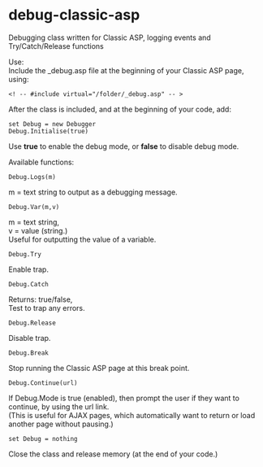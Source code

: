 # debug-classic-asp<br>
Debugging class written for Classic ASP, logging events and Try/Catch/Release functions

Use: <br>
Include the _debug.asp file at the beginning of your Classic ASP page, using: <br>
```vbnet
<! -- #include virtual="/folder/_debug.asp" -- >
```

After the class is included, and at the beginning of your code, add: <br>
```vbnet
set Debug = new Debugger
Debug.Initialise(true)
```
Use <b>true</b> to enable the debug mode, or <b>false</b> to disable debug mode.

Available functions: <br>
```vbnet
Debug.Logs(m)
```
m = text string to output as a debugging message.

```vbnet
Debug.Var(m,v)
```
m = text string,<br> 
v = value (string.)<br>
Useful for outputting the value of a variable.

```vbnet
Debug.Try
```
Enable trap.

```vbnet
Debug.Catch
```
Returns: true/false, <br>
Test to trap any errors.

```vbnet
Debug.Release
```
Disable trap.

```vbnet
Debug.Break
```
Stop running the Classic ASP page at this break point.

```vbnet
Debug.Continue(url)
```
If Debug.Mode is true (enabled), then prompt the user if they want to continue, by using the url link. <br>
(This is useful for AJAX pages, which automatically want to return or load another page without pausing.)

```vbnet
set Debug = nothing
```
Close the class and release memory (at the end of your code.)

